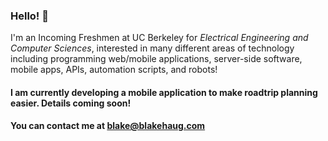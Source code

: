 ### Hello! 👋

I'm an Incoming Freshmen at UC Berkeley for _Electrical Engineering and Computer Sciences_, interested in many different areas of technology including programming web/mobile applications, server-side software, mobile apps, APIs, automation scripts, and robots!

#### I am currently developing a mobile application to make roadtrip planning easier. Details coming soon!

#### You can contact me at blake@blakehaug.com
